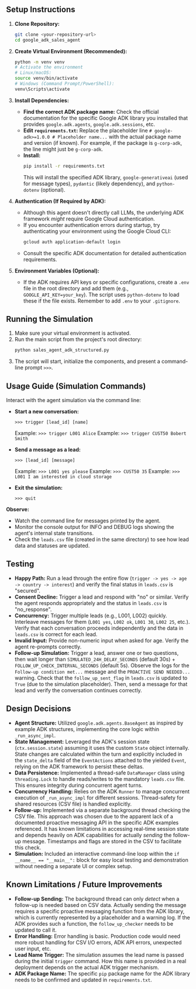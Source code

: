 
## Setup Instructions

1.  **Clone Repository:**
    ```bash
    git clone <your-repository-url>
    cd google_adk_sales_agent
    ```

2.  **Create Virtual Environment (Recommended):**
    ```bash
    python -m venv venv
    # Activate the environment
    # Linux/macOS:
    source venv/bin/activate
    # Windows (Command Prompt/PowerShell):
    venv\Scripts\activate
    ```

3.  **Install Dependencies:**
    *   **Find the correct ADK package name:** Check the official documentation for the specific Google ADK library you installed that provides `google.adk.agents`, `google.adk.sessions`, etc.
    *   **Edit `requirements.txt`:** Replace the placeholder line `# google-adk>=1.0.0 # Placeholder name...` with the actual package name and version (if known). For example, if the package is `g-corp-adk`, the line might just be `g-corp-adk`.
    *   **Install:**
        ```bash
        pip install -r requirements.txt
        ```
        This will install the specified ADK library, `google-generativeai` (used for message types), `pydantic` (likely dependency), and `python-dotenv` (optional).

4.  **Authentication (If Required by ADK):**
    *   Although this agent doesn't directly call LLMs, the underlying ADK framework *might* require Google Cloud authentication.
    *   If you encounter authentication errors during startup, try authenticating your environment using the Google Cloud CLI:
        ```bash
        gcloud auth application-default login
        ```
    *   Consult the specific ADK documentation for detailed authentication requirements.

5.  **Environment Variables (Optional):**
    *   If the ADK requires API keys or specific configurations, create a `.env` file in the root directory and add them (e.g., `GOOGLE_API_KEY=your_key`). The script uses `python-dotenv` to load these if the file exists. Remember to add `.env` to your `.gitignore`.

## Running the Simulation

1.  Make sure your virtual environment is activated.
2.  Run the main script from the project's root directory:
    ```bash
    python sales_agent_adk_structured.py
    ```
3.  The script will start, initialize the components, and present a command-line prompt `>>>`.

## Usage Guide (Simulation Commands)

Interact with the agent simulation via the command line:

*   **Start a new conversation:**
    ```
    >>> trigger [lead_id] [name]
    ```
    Example: `>>> trigger L001 Alice`
    Example: `>>> trigger CUST50 Bobert Smith`

*   **Send a message as a lead:**
    ```
    >>> [lead_id] [message]
    ```
    Example: `>>> L001 yes please`
    Example: `>>> CUST50 35`
    Example: `>>> L001 I am interested in cloud storage`

*   **Exit the simulation:**
    ```
    >>> quit
    ```

**Observe:**
*   Watch the command line for messages printed by the agent.
*   Monitor the console output for INFO and DEBUG logs showing the agent's internal state transitions.
*   Check the `leads.csv` file (created in the same directory) to see how lead data and statuses are updated.

## Testing

*   **Happy Path:** Run a lead through the entire flow (`trigger -> yes -> age -> country -> interest`) and verify the final status in `leads.csv` is "secured".
*   **Consent Decline:** Trigger a lead and respond with "no" or similar. Verify the agent responds appropriately and the status in `leads.csv` is "no_response".
*   **Concurrency:** Trigger multiple leads (e.g., L001, L002) quickly. Interleave messages for them (`L001 yes`, `L002 ok`, `L001 30`, `L002 25`, etc.). Verify that each conversation proceeds independently and the data in `leads.csv` is correct for each lead.
*   **Invalid Input:** Provide non-numeric input when asked for age. Verify the agent re-prompts correctly.
*   **Follow-up Simulation:** Trigger a lead, answer one or two questions, then wait longer than `SIMULATED_24H_DELAY_SECONDS` (default 30s) + `FOLLOW_UP_CHECK_INTERVAL_SECONDS` (default 5s). Observe the logs for the `Follow-up condition met...` message and the `PROACTIVE SEND NEEDED...` warning. Check that the `follow_up_sent_flag` in `leads.csv` is updated to `True` (due to the simulation placeholder). Then, send a message for that lead and verify the conversation continues correctly.

## Design Decisions

*   **Agent Structure:** Utilized `google.adk.agents.BaseAgent` as inspired by example ADK structures, implementing the core logic within `_run_async_impl`.
*   **State Management:** Leveraged the ADK's session state (`ctx.session.state`) assuming it uses the custom `State` object internally. State changes are calculated within the turn and explicitly included in the `state_delta` field of the `EventActions` attached to the yielded `Event`, relying on the ADK framework to persist these deltas.
*   **Data Persistence:** Implemented a thread-safe `DataManager` class using `threading.Lock` to handle reads/writes to the mandatory `leads.csv` file. This ensures integrity during concurrent agent turns.
*   **Concurrency Handling:** Relies on the ADK `Runner` to manage concurrent execution of `_run_async_impl` for different sessions. Thread-safety for shared resources (CSV file) is handled explicitly.
*   **Follow-up:** Implemented via a separate background thread checking the CSV file. This approach was chosen due to the apparent lack of a documented proactive messaging API in the specific ADK examples referenced. It has known limitations in accessing real-time session state and depends heavily on ADK capabilities for actually *sending* the follow-up message. Timestamps and flags are stored in the CSV to facilitate this check.
*   **Simulation:** Included an interactive command-line loop within the `if __name__ == "__main__":` block for easy local testing and demonstration without needing a separate UI or complex setup.

## Known Limitations / Future Improvements

*   **Follow-up Sending:** The background thread can only *detect* when a follow-up is needed based on CSV data. Actually sending the message requires a specific proactive messaging function from the ADK library, which is currently represented by a placeholder and a warning log. If the ADK provides such a function, the `follow_up_checker` needs to be updated to call it.
*   **Error Handling:** Error handling is basic. Production code would need more robust handling for CSV I/O errors, ADK API errors, unexpected user input, etc.
*   **Lead Name Trigger:** The simulation assumes the lead name is passed during the initial `trigger` command. How this name is provided in a real deployment depends on the actual ADK trigger mechanism.
*   **ADK Package Name:** The specific `pip` package name for the ADK library needs to be confirmed and updated in `requirements.txt`.